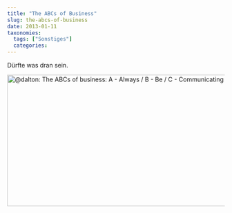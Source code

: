 ```yaml
---
title: "The ABCs of Business"
slug: the-abcs-of-business
date: 2013-01-11
taxonomies:
  tags: ["Sonstiges"]
  categories: 
---
```


<p>Dürfte was dran sein.

<a href="https://alpha.app.net/dalton/post/2391806"><img src="/wp-content/uploads/2013/01/011-always-be-communicating.jpg" alt="@dalton: The ABCs of business: A - Always / B - Be / C - Communicating" width="728" height="305" class="aligncenter size-full wp-image-1651"></a></p>
